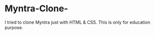 # Myntra-Clone-
I tried to clone Myntra just with HTML &amp; CSS. This is only for education purpose.
